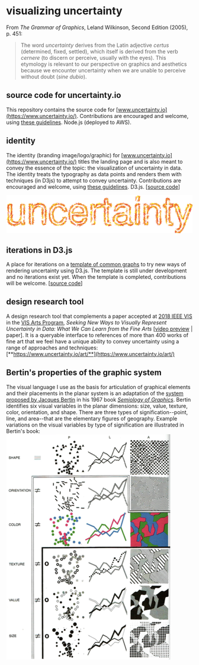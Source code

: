 # visualizing uncertainty

From *The Grammar of Graphics*, Leland Wilkinson, Second Edition (2005), p. 451:  
> The word *uncertainty* derives from the Latin adjective *certus* (determined, fixed, settled), which itself is derived from the verb *cernere* (to discern or perceive, usually with the eyes). This etymology is relevant to our perspective on graphics and aesthetics because we encounter uncertainty when we are unable to perceive without doubt (*sine dubio*).


## source code for uncertainty.io

This repository contains the source code for [www.uncertainty.io](https://www.uncertainty.io/). Contributions are encouraged and welcome, using [these guidelines](https://github.com/visualizedata/github-workflow). Node.js (deployed to AWS). 

## identity

The identity (branding image/logo/graphic) for [www.uncertainty.io](https://www.uncertainty.io/) titles the landing page and is also meant to convey the essence of the topic: the visualization of uncertainty in data. The identity treats the typography as data points and renders them with techniques (in D3js) to attempt to convey uncertainty. Contributions are encouraged and welcome, using [these guidelines](https://github.com/visualizedata/github-workflow). D3.js. [[source code](https://github.com/aaronxhill/uncertainty/tree/master/public/identity)] 

![](https://github.com/aaronxhill/uncertainty/raw/master/assets/line_example.png)

## iterations in D3.js

A place for iterations on a [template of common graphs](https://www.uncertainty.io/iterations/) to try new ways of rendering uncertainty using D3.js. The template is still under development and no iterations exist yet. When the template is completed, contributions will be welcome. [[source code](https://github.com/aaronxhill/uncertainty/tree/master/public/iterations)]

## design research tool

A design research tool that complements a paper accepted at [2018 IEEE VIS](http://ieeevis.org/year/2018/welcome) in the [VIS Arts Program](http://visap.net/), *Seeking New Ways to Visually Represent Uncertainty in Data: What We Can Learn from the Fine Arts* [[video preview](https://vimeo.com/289786519) | paper]. It is a queryable interface to references of more than 400 works of fine art that we feel have a unique ability to convey uncertainty using a range of approaches and techniques:  
[**https://www.uncertainty.io/art/**](https://www.uncertainty.io/art/)

## Bertin's properties of the graphic system

The visual language I use as the basis for articulation of graphical elements and their placements in the planar system is an adaptation of the [system proposed by Jacques Bertin](https://infovis-wiki.net/wiki/Visual_Variables#Jaques_Bertin) in his 1967 book *[Semiology of Graphics](https://esripress.esri.com/display/index.cfm?fuseaction=display&websiteID=190)*. Bertin identifies six visual variables in the planar dimensions: size, value, texture, color, orientation, and shape. There are three types of signification--point, line, and area--that are the elementary figures of geography. Example variations on the visual variables by type of signification are illustrated in Bertin's book:
![Bertin, 19xx](https://github.com/aaronxhill/uncertainty/raw/master/public/bertin/bertin.png)

